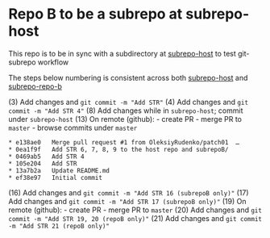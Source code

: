 # Repo B to be a subrepo at subrepo-host

This repo is to be in sync with a subdirectory at 
[subrepo-host](https://github.com/OleksiyRudenko/subrepo-host/)
to test git-subrepo workflow

The steps below numbering is consistent across both
[subrepo-host](https://github.com/OleksiyRudenko/subrepo-host)
and [subrepo-repo-b](https://github.com/OleksiyRudenko/subrepo-repo-b)

(3) Add changes and `git commit -m "Add STR"`
(4) Add changes and `git commit -m "Add STR 4"`
(8) Add changes while in `subrepo-host`; commit under `subrepo-host`
(13) On remote (github):
    - create PR
    - merge PR to `master`
    - browse commits under `master`
```
* e138ae0   Merge pull request #1 from OleksiyRudenko/patch01  …
* 0ea1f9f   Add STR 6, 7, 8, 9 to the host repo and subrepoB/
* 0469ab5   Add STR 4
* 105e204   Add STR
* 13a7b2a   Update README.md
* ef38e97   Initial commit
```
(16) Add changes and `git commit -m "Add STR 16 (subrepoB only)"`
(17) Add changes and `git commit -m "Add STR 17 (subrepoB only)"`
(19) On remote (github):
     - create PR
     - merge PR to `master`
(20) Add changes and `git commit -m "Add STR 19, 20 (repoB only)"`
(21) Add changes and `git commit -m "Add STR 21 (repoB only)"`
